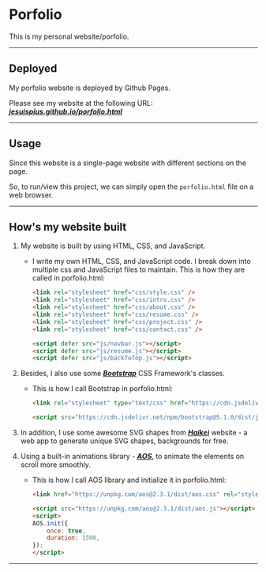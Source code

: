 # Porfolio

This is my personal website/porfolio.

---

## Deployed

My porfolio website is deployed by Github Pages.

Please see my website at the following URL: [***jesuispius.github.io/porfolio.html***](jesuispius.github.io/porfolio.html)

---

## Usage

Since this website is a single-page website with different sections on the page.

So, to run/view this project, we can simply open the `porfolio.html` file on a web browser.

---

## How's my website built

1. My website is built by using HTML, CSS, and JavaScript.

    - I write my own HTML, CSS, and JavaScript code. I break down into multiple css and JavaScript files to maintain. This is how they are called in porfolio.html:

        ```html
        <link rel="stylesheet" href="css/style.css" />
        <link rel="stylesheet" href="css/intro.css" />
        <link rel="stylesheet" href="css/about.css" />
        <link rel="stylesheet" href="css/resume.css" />
        <link rel="stylesheet" href="css/project.css" />
        <link rel="stylesheet" href="css/contact.css" />

        <script defer src="js/navbar.js"></script>
        <script defer src="js/resume.js"></script>
        <script defer src="js/backToTop.js"></script>
        ```

2. Besides, I also use some  [***Bootstrap***](https://getbootstrap.com/) CSS Framework's classes.

    - This is how I call Bootstrap in porfolio.html:

        ```html
        <link rel="stylesheet" type="text/css" href="https://cdn.jsdelivr.net/npm/bootstrap@5.1.0/dist/css/bootstrap.min.css" />
        ```

        ```html
        <script src="https://cdn.jsdelivr.net/npm/bootstrap@5.1.0/dist/js/bootstrap.bundle.min.js"></script>
        ```

3. In addition, I use some awesome SVG shapes from [***Haikei***](https://haikei.app/) website - a web app to generate unique SVG shapes, backgrounds for free.

4. Using a built-in animations library - [***AOS***](https://michalsnik.github.io/aos/), to animate the elements on scroll more smoothly.

    - This is how I call AOS library and initialize it in porfolio.html:

        ```html
        <link href="https://unpkg.com/aos@2.3.1/dist/aos.css" rel="stylesheet">
        ```

        ```html
        <script src="https://unpkg.com/aos@2.3.1/dist/aos.js"></script>
        <script>
        AOS.init({
            once: true,
            duration: 1500,
        });
        </script>
        ```

---
